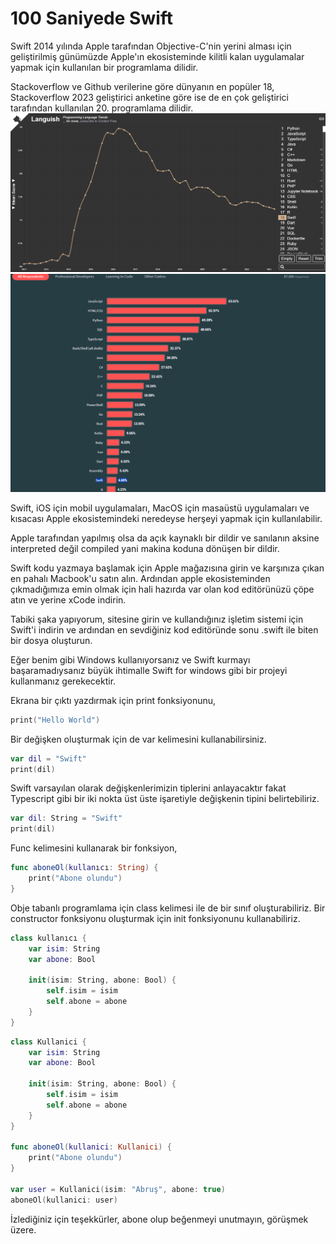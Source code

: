 # 100 Saniyede Swift

Swift 2014 yılında Apple tarafından Objective-C'nin yerini alması için geliştirilmiş günümüzde Apple'ın ekosisteminde kilitli kalan uygulamalar yapmak için kullanılan bir programlama dilidir.

Stackoverflow ve Github verilerine göre dünyanın en popüler 18, Stackoverflow 2023 geliştirici anketine göre ise de en çok geliştirici tarafından kullanılan 20. programlama dilidir.
![Alt text](image.png)
![Alt text](image-1.png)

Swift, iOS için mobil uygulamaları, MacOS için masaüstü uygulamaları ve kısacası Apple ekosistemindeki neredeyse herşeyi yapmak için kullanılabilir.

Apple tarafından yapılmış olsa da açık kaynaklı bir dildir ve sanılanın aksine interpreted değil compiled yani makina koduna dönüşen bir dildir.

Swift kodu yazmaya başlamak için Apple mağazısına girin ve karşınıza çıkan en pahalı Macbook'u satın alın. Ardından apple ekosisteminden çıkmadığımıza emin olmak için hali hazırda var olan kod editörünüzü çöpe atın ve yerine xCode indirin.

Tabiki şaka yapıyorum, sitesine girin ve kullandığınız işletim sistemi için Swift'i indirin ve ardından en sevdiğiniz kod editöründe sonu .swift ile biten bir dosya oluşturun.

Eğer benim gibi Windows kullanıyorsanız ve Swift kurmayı başaramadıysanız büyük ihtimalle Swift for windows gibi bir projeyi kullanmanız gerekecektir.

Ekrana bir çıktı yazdırmak için print fonksiyonunu,

```swift
print("Hello World")
```

Bir değişken oluşturmak için de var kelimesini kullanabilirsiniz.

```swift
var dil = "Swift"
print(dil)
```

Swift varsayılan olarak değişkenlerimizin tiplerini anlayacaktır fakat Typescript gibi bir iki nokta üst üste işaretiyle değişkenin tipini belirtebiliriz.

```swift
var dil: String = "Swift"
print(dil)
```

Func kelimesini kullanarak bir fonksiyon,

```swift
func aboneOl(kullanıcı: String) {
    print("Abone olundu")
}
```


Obje tabanlı programlama için class kelimesi ile de bir sınıf oluşturabiliriz.
Bir constructor fonksiyonu oluşturmak için init fonksiyonunu kullanabiliriz.

```swift
class kullanıcı {
    var isim: String
    var abone: Bool

    init(isim: String, abone: Bool) {
        self.isim = isim
        self.abone = abone
    }
}
``` 

```swift
class Kullanici {
    var isim: String
    var abone: Bool

    init(isim: String, abone: Bool) {
        self.isim = isim
        self.abone = abone
    }
}

func aboneOl(kullanici: Kullanici) {
    print("Abone olundu")
}

var user = Kullanici(isim: "Abruş", abone: true)
aboneOl(kullanici: user)

```

İzlediğiniz için teşekkürler, abone olup beğenmeyi unutmayın, görüşmek üzere.